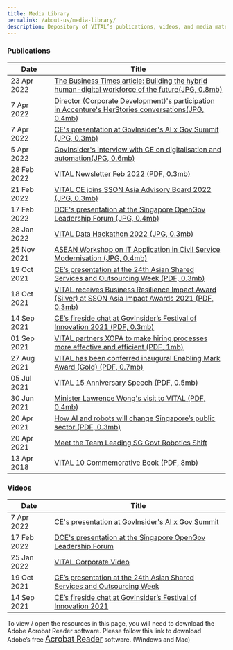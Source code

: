 ```yaml
---
title: Media Library
permalink: /about-us/media-library/
description: Depository of VITAL’s publications, videos, and media materials
---
```

### Publications

<table class="vital-table-1">
   <thead>
      <tr>
         <th style="width:20%;" class="item-date-header">Date</th>
         <th class="item-title-header">Title</th>
      </tr>
   </thead>
   <tbody>
	   <tr style="display: table-row;" class="tr_publications">
	<td class="item-date">
		23 Apr 2022                                                                 
	</td>
	<td class="item-title">
		<a href="/images/Media/BT article.jpg">The Business Times article: Building the hybrid human-digital workforce of the future(JPG, 0.8mb)</a>
	</td>
	   </tr>
	   <tr style="display: table-row;" class="tr_publications">
	<td class="item-date">
		7 Apr 2022                                                                 
	</td>
	<td class="item-title">
		<a href="/images/Media/DCD HerStories.jpg">Director (Corporate Development)'s participation in Accenture's HerStories conversations(JPG, 0.4mb)</a>
	</td>
	   </tr>
	      <tr style="display: table-row;" class="tr_publications">
	<td class="item-date">
		7 Apr 2022                                                                 
	</td>
	<td class="item-title">
		<a href="/images/Media/AI X Gov.jpg">CE's presentation at GovInsider's AI x Gov Summit (JPG, 0.3mb)</a>
	</td>
	   </tr>
	   <tr style="display: table-row;" class="tr_publications">
	<td class="item-date">
		5 Apr 2022                                                                 
	</td>
	<td class="item-title">
		<a href="/images/Media/GovInsider Interview.jpg">GovInsider's interview with CE on digitalisation and automation(JPG, 0.6mb)</a>
	</td>
	   </tr>
	   <tr style="display: table-row;" class="tr_publications">
	<td class="item-date">
		28 Feb 2022                                                                 
	</td>
	<td class="item-title">
		<a href="/media/VITAL Newsletter Feb 2022.pdf">VITAL Newsletter Feb 2022 (PDF, 0.3mb)</a>
	</td>
	   </tr>
	   	   <tr style="display: table-row;" class="tr_publications">
         <td class="item-date">
            21 Feb 2022									
         </td>
         <td class="item-title">
            <a href="/images/Media/SSON advisory board.jpg">VITAL CE joins SSON Asia Advisory Board 2022 (JPG, 0.3mb)</a>
         </td>
      </tr>
	   	   <tr style="display: table-row;" class="tr_publications">
	<td class="item-date">
		17 Feb 2022                                                                 
	</td>
	<td class="item-title">
		<a href="/images/Media/DCE OpenGov.jpg">DCE's presentation at the Singapore OpenGov Leadership Forum (JPG, 0.4mb)</a>
	</td>
	   </tr>
	   	   <tr style="display: table-row;" class="tr_publications">
         <td class="item-date">
            28 Jan 2022									
         </td>
         <td class="item-title">
            <a href="/images/Media/Hackathon.jpg">VITAL Data Hackathon 2022 (JPG, 0.3mb)</a>
         </td>
      </tr>
	   	                   <tr style="display: table-row;" class="tr_publications">
<td class="item-date">
25 Nov 2021
</td>
<td class="item-title">
<a href="/files/ASEAN.jpg">ASEAN Workshop on IT Application in Civil Service Modernisation (JPG, 0.4mb)</a>
</td>
</tr>
	   		 <tr style="display: table-row;" class="tr_publications">
<td class="item-date">
19 Oct 2021
</td>
<td class="item-title">
<a href="/files/SSOW - for website.pdf">CE’s presentation at the 24th Asian Shared Services and Outsourcing Week (PDF, 0.3mb)</a>
</td>
</tr>
	   <tr style="display: table-row;" class="tr_publications">
<td class="item-date">
18 Oct 2021
</td>
<td class="item-title">
<a href="/files/SSON Award - for website.pdf">VITAL receives Business Resilience Impact Award (Silver) at SSON Asia Impact Awards 2021 (PDF, 0.3mb)</a>
</td>
</tr>
	   <tr style="display: table-row;" class="tr_publications">
<td class="item-date">
14 Sep 2021
</td>
<td class="item-title">
<a href="/files/EDM - fireside chat - for website.pdf">CE’s fireside chat at GovInsider’s Festival of Innovation 2021 (PDF, 0.3mb)</a>
</td>
</tr>
<tr style="display: table-row;" class="tr_publications">
	 <td class="item-date">
	01 Sep 2021
	</td>
	<td class="item-title">
	<a href="/files/VITAL Choses X0PA AI - X0PA AI.pdf">VITAL partners XOPA to make hiring processes more effective and efficient (PDF, 1mb)</a>
			</td>
			 </tr>
<tr style="display: table-row;" class="tr_publications">
<td class="item-date">
27 Aug 2021
</td>
 <td class="item-title">
<a href="/files/Enabling Mark - for website.pdf">VITAL has been conferred inaugural Enabling Mark Award (Gold) (PDF, 0.7mb)</a>
		</td>
		 </tr>
	   	   <tr style="display: table-row;" class="tr_publications">
         <td class="item-date">
            05 Jul 2021									
         </td>
         <td class="item-title">
            <a href="/files/15thanniversaryspeech.pdf">VITAL 15 Anniversary Speech (PDF, 0.5mb)</a>
         </td>
      </tr>
	   		 <tr style="display: table-row;" class="tr_publications">
			 <td class="item-date">
				 30 Jun 2021
				 </td>
			 <td class="item-title">
				 <a href="/files/Lawrence Wong.pdf">Minister Lawrence Wong's visit to VITAL (PDF, 0.4mb)</a>
				 </td>
			 </tr>
	   		       <tr style="display: table-row;" class="tr_publications">
         <td class="item-date">
            20 Apr 2021									
         </td>
         <td class="item-title">
            <a href="/files/sgpublicsectorai.pdf">How AI and robots will change Singapore’s public sector (PDF, 0.3mb)</a>
         </td>
      </tr>
	   		       <tr style="display: table-row;" class="tr_publications">
         <td class="item-date">
            20 Apr 2021									
         </td>
         <td class="item-title">
            <a href="/files/roboticsshift.pdf">Meet the Team Leading SG Govt Robotics Shift</a>
         </td>
      </tr>
      <tr style="display: table-row;" class="tr_publications">
         <td class="item-date">
            13 Apr 2018									
         </td>
         <td class="item-title">
            <a href="/media/10yearsofbeingvital.pdf">VITAL 10 Commemorative Book (PDF, 8mb)</a>
         </td>
      </tr>
   </tbody>
</table>


### Videos

<table class="vital-table-1">
   <thead>
      <tr>
         <th style="width:20%;" class="item-date-header">Date</th>
         <th class="item-title-header">Title</th>
      </tr>
   </thead>
   <tbody>
<tr class="tr_videos">
<td class="item-date">
7 Apr 2022
</td>
<td class="item-title">
<a href="https://www.youtube.com/watch?v=_mFuvTrc9N8">CE's presentation at GovInsider's AI x Gov Summit</a>
</td>
</tr>
	   <tr class="tr_videos">
<td class="item-date">
17 Feb 2022
</td>
<td class="item-title">
<a href="https://www.youtube.com/watch?v=_S1HDsrELR0">DCE's presentation at the Singapore OpenGov Leadership Forum</a>
</td>
</tr>
	   	   <tr class="tr_videos">
<td class="item-date">
25 Jan 2022
</td>
<td class="item-title">
<a href="https://youtu.be/RgqYee3O6Bo">VITAL Corporate Video</a>
</td>
</tr>
	   		 <tr class="tr_videos">
<td class="item-date">
19 Oct 2021
</td>
<td class="item-title">
<a href="https://youtu.be/KyItWhIAO8w">CE’s presentation at the 24th Asian Shared Services and Outsourcing Week</a>
</td>
</tr>
      <tr class="tr_videos">
         <td class="item-date">
            14 Sep 2021									
         </td>
         <td class="item-title">
            <a href="https://youtu.be/TbPCAeNUrcw">CE’s fireside chat at GovInsider’s Festival of Innovation 2021</a>
         </td>
      </tr>
   </tbody>
</table>


To view / open the resources in this page, you will need to download the Adobe Acrobat Reader software. 
Please follow this link to download Adobe’s free <a style="font-size: 18px;" href="http://get.adobe.com/reader/">Acrobat Reader</a> software. (Windows and Mac)
